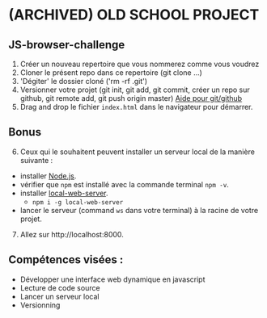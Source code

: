 # (ARCHIVED) OLD SCHOOL PROJECT

## JS-browser-challenge

1. Créer un nouveau repertoire que vous nommerez comme vous voudrez
2. Cloner le présent repo dans ce repertoire (git clone ...)
3. 'Dégiter' le dossier cloné ('rm -rf .git')
4. Versionner votre projet (git init, git add, git commit, créer un repo sur github, git remote add, git push origin master)
[Aide pour git/github](https://www.christopheducamp.com/2013/12/16/creer-un-repo-github/)
5. Drag and drop le fichier `index.html` dans le navigateur pour démarrer.

## Bonus
6. Ceux qui le souhaitent peuvent installer un serveur local de la manière suivante : 
- installer [Node.js](https://nodejs.org/fr/).
- vérifier que `npm` est installé avec la commande terminal `npm -v`.
- installer [local-web-server](https://www.npmjs.com/package/local-web-server).
    - `npm i -g local-web-server`
- lancer le serveur (command `ws` dans votre terminal) à la racine de votre projet.
7. Allez sur http://localhost:8000.





## Compétences visées : 
- Développer une interface web dynamique en javascript 
- Lecture de code source
- Lancer un serveur local
- Versionning
